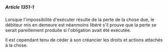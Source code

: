 ##### Article 1351-1

Lorsque l'impossibilité d'exécuter résulte de la perte de la chose due, le débiteur mis en demeure est néanmoins libéré s'il prouve que la perte se serait pareillement produite si l'obligation avait été exécutée.

Il est cependant tenu de céder à son créancier les droits et actions attachés à la chose.

